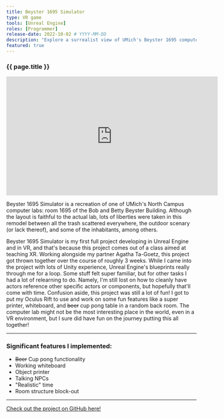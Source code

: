 ```yaml
---
title: Beyster 1695 Simulator
type: VR game
tools: [Unreal Engine]
roles: [Programmer]
release-date: 2022-10-02 # YYYY-MM-DD
description: "Explore a surrealist view of UMich's Beyster 1695 computer lab in the world of VR!"
featured: true
---
```


### {{ page.title }}

<div style="text-align: center; padding: 0; border: 0; margin: 0;">
  <iframe width="560" height="315" src="https://www.youtube.com/embed/pWjux4_e9wo" title="YouTube video player" frameborder="0" allow="accelerometer; autoplay; clipboard-write; encrypted-media; gyroscope; picture-in-picture" allowfullscreen></iframe>
</div>

Beyster 1695 Simulator is a recreation of one of UMich's North Campus computer labs: room 1695 of the Bob and Betty Beyster Building. Although the layout is faithful to the actual lab, lots of liberties were taken in this remodel between all the trash scattered everywhere, the outdoor scenary (or lack thereof), and some of the inhabitants, among others.

Beyster 1695 Simulator is my first full project developing in Unreal Engine and in VR, and that's because this project comes out of a class aimed at teaching XR. Working alongside my partner Agatha Ta-Goetz, this project got thrown together over the course of roughly 3 weeks. While I came into the project with lots of Unity experience, Unreal Engine's blueprints really through me for a loop. Some stuff felt super familiar, but for other tasks I had a lot of relearning to do. Namely, I'm still lost on how to cleanly have actors reference other specific actors or components, but hopefully that'll come with time. Confusion aside, this project was still a lot of fun! I got to put my Oculus Rift to use and work on some fun features like a super printer, whiteboard, and ~~beer~~ cup pong table in a random back room. The computer lab might not be the most interesting place in the world, even in a VR environment, but I sure did have fun on the journey putting this all together!

---

### Significant features I implemented:
* ~~Beer~~ Cup pong functionality
* Working whiteboard
* Object printer
* Talking NPCs
* "Realistic" time
* Room structure block-out

---

[Check out the project on GitHub here!](https://github.com/rjmarzec/quiet-in-the-deep)
